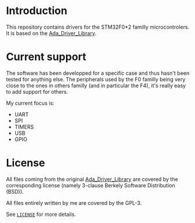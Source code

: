 # Introduction

This repository contains drivers for the STM32F0*2 familly microcontrolers.
It is based on the [Ada_Driver_Library](https://github.com/AdaCore/Ada_Drivers_Library).

# Current support

The software has been developped for a specific case and thus hasn't been tested
for anything else. The peripherals used by the F0 familly being very close to
the ones in others familly (and in particular the F4), it's really easy to add
support for others.

My current focus is:
 * UART
 * SPI
 * TIMERS
 * USB
 * GPIO

# License

All files coming from the original
[Ada_Driver_Library](https://github.com/AdaCore/Ada_Drivers_Library) are covered
by the corresponding license (namely 3-clause Berkely Software Distribution
(BSD)).

All files entirely written by me are covered by the GPL-3.

See [`LICENSE`](LICENSE) for more details.
